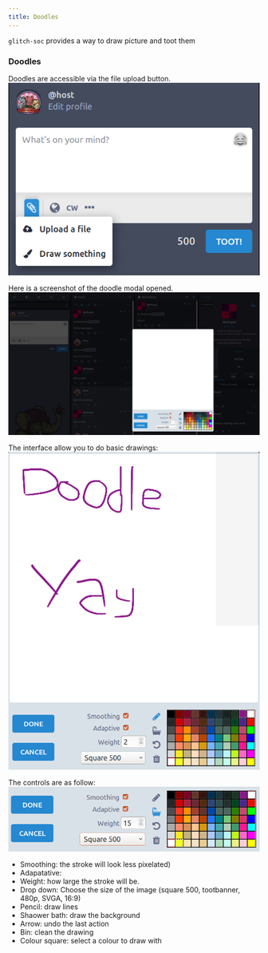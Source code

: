 ```yaml
---
title: Doodles
---
```


`glitch-soc` provides a way to draw picture and toot them


###  Doodles


Doodles are accessible via the file upload button.
![Compose textbox](doodle_1.png)  



Here is a screenshot of the doodle modal opened.
![View of glitch-soc with the doodle open](doodle_2.png)  



The interface allow you to do basic drawings:
![The image of the doodle window saying "Doodle, Yay"](doodle_3.png)  



The controls are as follow:
![A screenshot of the controls](doodle_controls.png)
- Smoothing: the stroke will look less pixelated)
- Adapatative: 
- Weight: how large the stroke will be.
- Drop down: Choose the size of the image (square 500, tootbanner, 480p, SVGA, 16:9)
- Pencil: draw lines
- Shaower bath: draw the background
- Arrow: undo the last action
- Bin: clean the drawing
- Colour square: select a colour to draw with
 
